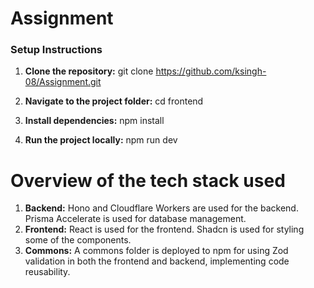 # Assignment

### Setup Instructions

1. **Clone the repository:**
   git clone https://github.com/ksingh-08/Assignment.git

2. **Navigate to the project folder:**
    cd frontend
3. **Install dependencies:**
    npm install
4. **Run the project locally:**
    npm run dev

# Overview of the tech stack used

1. **Backend:**
    Hono and Cloudflare Workers are used for the backend.
    Prisma Accelerate is used for database management.
2. **Frontend:**
    React is used for the frontend.
    Shadcn is used for styling some of the components.
3. **Commons:**
    A commons folder is deployed to npm for using Zod validation in both the frontend and backend, implementing code reusability.
